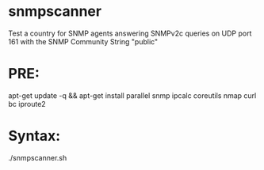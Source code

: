 # snmpscanner
Test a country for SNMP agents answering SNMPv2c queries on UDP port 161 with the SNMP Community String "public"

# PRE: 
apt-get update -q && apt-get install parallel snmp ipcalc coreutils nmap curl bc iproute2

# Syntax: 
./snmpscanner.sh
